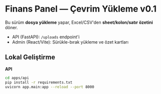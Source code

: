 # Finans Panel — Çevrim Yükleme v0.1

Bu sürüm **dosya yükleme** yapar, Excel/CSV'den **sheet/kolon/satır özetini** döner.

- API (FastAPI): `/uploads` endpoint'i
- Admin (React/Vite): Sürükle-bırak yükleme ve özet kartları

## Lokal Geliştirme
**API**
```bash
cd apps/api
pip install -r requirements.txt
uvicorn app.main:app --reload --port 8000
